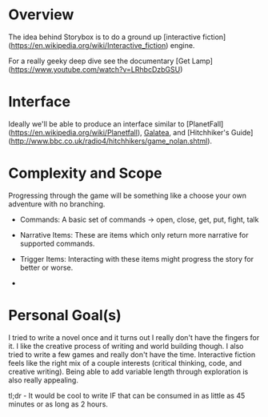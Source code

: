 # Overview
The idea behind Storybox is to do a ground up [interactive fiction] (https://en.wikipedia.org/wiki/Interactive_fiction) engine.

For a really geeky deep dive see the documentary [Get Lamp] (https://www.youtube.com/watch?v=LRhbcDzbGSU)

# Interface
Ideally we'll be able to produce an interface similar to [PlanetFall] (https://en.wikipedia.org/wiki/Planetfall), [Galatea](http://iplayif.com/?story=http://parchment.toolness.com/if-archive/games/zcode/Galatea.zblorb.js), and [Hitchhiker's Guide] (http://www.bbc.co.uk/radio4/hitchhikers/game_nolan.shtml).

# Complexity and Scope
Progressing through the game will be something like a choose your own adventure with no branching.

* Commands: A basic set of commands -> open, close, get, put, fight, talk

* Narrative Items: These are items which only return more narrative for supported commands.

* Trigger Items: Interacting with these items might progress the story for better or worse.
* 
# Personal Goal(s)
I tried to write a novel once and it turns out I really don't have the fingers for it. I like the creative process of writing and world building though. I also tried to write a few games and really don't have the time. Interactive fiction feels like the right mix of a couple interests (critical thinking, code, and creative writing). Being able to add variable length through exploration is also really appealing.

tl;dr - It would be cool to write IF that can be consumed in as little as 45 minutes or as long as 2 hours.
